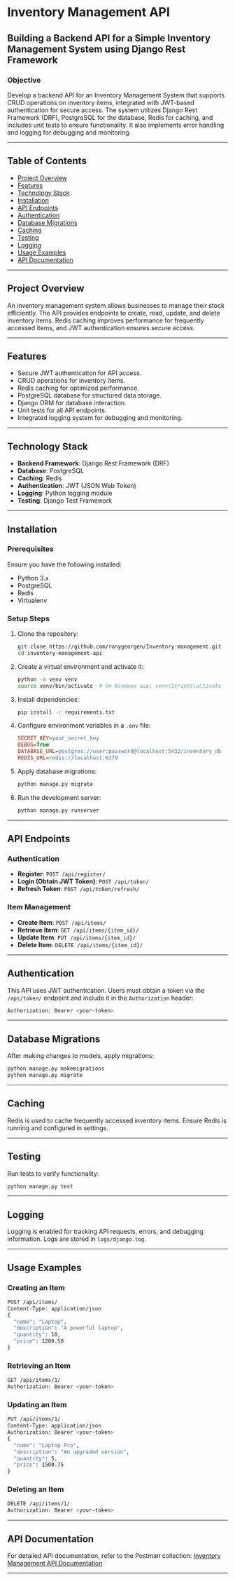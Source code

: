# Inventory Management API

## Building a Backend API for a Simple Inventory Management System using Django Rest Framework

### Objective
Develop a backend API for an Inventory Management System that supports CRUD operations on inventory items, integrated with JWT-based authentication for secure access. The system utilizes Django Rest Framework (DRF), PostgreSQL for the database, Redis for caching, and includes unit tests to ensure functionality. It also implements error handling and logging for debugging and monitoring.

---

## Table of Contents
- [Project Overview](#project-overview)
- [Features](#features)
- [Technology Stack](#technology-stack)
- [Installation](#installation)
- [API Endpoints](#api-endpoints)
- [Authentication](#authentication)
- [Database Migrations](#database-migrations)
- [Caching](#caching)
- [Testing](#testing)
- [Logging](#logging)
- [Usage Examples](#usage-examples)
- [API Documentation](#api-documentation)

---

## Project Overview
An inventory management system allows businesses to manage their stock efficiently. The API provides endpoints to create, read, update, and delete inventory items. Redis caching improves performance for frequently accessed items, and JWT authentication ensures secure access.

---

## Features
- Secure JWT authentication for API access.
- CRUD operations for inventory items.
- Redis caching for optimized performance.
- PostgreSQL database for structured data storage.
- Django ORM for database interaction.
- Unit tests for all API endpoints.
- Integrated logging system for debugging and monitoring.

---

## Technology Stack
- **Backend Framework**: Django Rest Framework (DRF)
- **Database**: PostgreSQL
- **Caching**: Redis
- **Authentication**: JWT (JSON Web Token)
- **Logging**: Python logging module
- **Testing**: Django Test Framework

---

## Installation
### Prerequisites
Ensure you have the following installed:
- Python 3.x
- PostgreSQL
- Redis
- Virtualenv

### Setup Steps
1. Clone the repository:
   ```sh
   git clone https://github.com/ronygeorgen/Inventory-management.git
   cd inventory-management-api
   ```
2. Create a virtual environment and activate it:
   ```sh
   python -m venv venv
   source venv/bin/activate  # On Windows use: venv\Scripts\activate
   ```
3. Install dependencies:
   ```sh
   pip install -r requirements.txt
   ```
4. Configure environment variables in a `.env` file:
   ```ini
   SECRET_KEY=your_secret_key
   DEBUG=True
   DATABASE_URL=postgres://user:password@localhost:5432/inventory_db
   REDIS_URL=redis://localhost:6379
   ```
5. Apply database migrations:
   ```sh
   python manage.py migrate
   ```
6. Run the development server:
   ```sh
   python manage.py runserver
   ```

---

## API Endpoints
### Authentication
- **Register**: `POST /api/register/`
- **Login (Obtain JWT Token)**: `POST /api/token/`
- **Refresh Token**: `POST /api/token/refresh/`

### Item Management
- **Create Item**: `POST /api/items/`
- **Retrieve Item**: `GET /api/items/{item_id}/`
- **Update Item**: `PUT /api/items/{item_id}/`
- **Delete Item**: `DELETE /api/items/{item_id}/`

---

## Authentication
This API uses JWT authentication. Users must obtain a token via the `/api/token/` endpoint and include it in the `Authorization` header:
```sh
Authorization: Bearer <your-token>
```

---

## Database Migrations
After making changes to models, apply migrations:
```sh
python manage.py makemigrations
python manage.py migrate
```

---

## Caching
Redis is used to cache frequently accessed inventory items. Ensure Redis is running and configured in settings.

---

## Testing
Run tests to verify functionality:
```sh
python manage.py test
```

---

## Logging
Logging is enabled for tracking API requests, errors, and debugging information. Logs are stored in `logs/django.log`.

---

## Usage Examples
### Creating an Item
```sh
POST /api/items/
Content-Type: application/json
{
  "name": "Laptop",
  "description": "A powerful laptop",
  "quantity": 10,
  "price": 1200.50
}
```

### Retrieving an Item
```sh
GET /api/items/1/
Authorization: Bearer <your-token>
```

### Updating an Item
```sh
PUT /api/items/1/
Content-Type: application/json
Authorization: Bearer <your-token>
{
  "name": "Laptop Pro",
  "description": "An upgraded version",
  "quantity": 5,
  "price": 1500.75
}
```

### Deleting an Item
```sh
DELETE /api/items/1/
Authorization: Bearer <your-token>
```

---

## API Documentation
For detailed API documentation, refer to the Postman collection:
[Inventory Management API Documentation](https://documenter.getpostman.com/view/36618039/2sAYkKGx4p)

---

